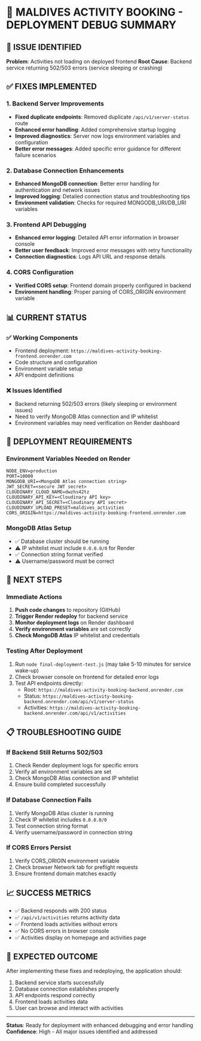 # 🚀 MALDIVES ACTIVITY BOOKING - DEPLOYMENT DEBUG SUMMARY

## 🎯 ISSUE IDENTIFIED
**Problem**: Activities not loading on deployed frontend
**Root Cause**: Backend service returning 502/503 errors (service sleeping or crashing)

## ✅ FIXES IMPLEMENTED

### 1. Backend Server Improvements
- **Fixed duplicate endpoints**: Removed duplicate `/api/v1/server-status` route
- **Enhanced error handling**: Added comprehensive startup logging
- **Improved diagnostics**: Server now logs environment variables and configuration
- **Better error messages**: Added specific error guidance for different failure scenarios

### 2. Database Connection Enhancements
- **Enhanced MongoDB connection**: Better error handling for authentication and network issues
- **Improved logging**: Detailed connection status and troubleshooting tips
- **Environment validation**: Checks for required MONGODB_URI/DB_URI variables

### 3. Frontend API Debugging
- **Enhanced error logging**: Detailed API error information in browser console
- **Better user feedback**: Improved error messages with retry functionality
- **Connection diagnostics**: Logs API URL and response details

### 4. CORS Configuration
- **Verified CORS setup**: Frontend domain properly configured in backend
- **Environment handling**: Proper parsing of CORS_ORIGIN environment variable

## 📊 CURRENT STATUS

### ✅ Working Components
- Frontend deployment: `https://maldives-activity-booking-frontend.onrender.com`
- Code structure and configuration
- Environment variable setup
- API endpoint definitions

### ❌ Issues Identified
- Backend returning 502/503 errors (likely sleeping or environment issues)
- Need to verify MongoDB Atlas connection and IP whitelist
- Environment variables may need verification on Render dashboard

## 🔧 DEPLOYMENT REQUIREMENTS

### Environment Variables Needed on Render
```
NODE_ENV=production
PORT=10000
MONGODB_URI=<MongoDB Atlas connection string>
JWT_SECRET=<secure JWT secret>
CLOUDINARY_CLOUD_NAME=dwzhs42tz
CLOUDINARY_API_KEY=<Cloudinary API key>
CLOUDINARY_API_SECRET=<Cloudinary API secret>
CLOUDINARY_UPLOAD_PRESET=maldives_activities
CORS_ORIGIN=https://maldives-activity-booking-frontend.onrender.com
```

### MongoDB Atlas Setup
- ✅ Database cluster should be running
- ⚠️ IP whitelist must include `0.0.0.0/0` for Render
- ✅ Connection string format verified
- ⚠️ Username/password must be correct

## 🚀 NEXT STEPS

### Immediate Actions
1. **Push code changes** to repository (GitHub)
2. **Trigger Render redeploy** for backend service
3. **Monitor deployment logs** on Render dashboard
4. **Verify environment variables** are set correctly
5. **Check MongoDB Atlas** IP whitelist and credentials

### Testing After Deployment
1. Run `node final-deployment-test.js` (may take 5-10 minutes for service wake-up)
2. Check browser console on frontend for detailed error logs
3. Test API endpoints directly:
   - Root: `https://maldives-activity-booking-backend.onrender.com`
   - Status: `https://maldives-activity-booking-backend.onrender.com/api/v1/server-status`
   - Activities: `https://maldives-activity-booking-backend.onrender.com/api/v1/activities`

## 📋 TROUBLESHOOTING GUIDE

### If Backend Still Returns 502/503
1. Check Render deployment logs for specific errors
2. Verify all environment variables are set
3. Check MongoDB Atlas connection and IP whitelist
4. Ensure build completed successfully

### If Database Connection Fails
1. Verify MongoDB Atlas cluster is running
2. Check IP whitelist includes `0.0.0.0/0`
3. Test connection string format
4. Verify username/password in connection string

### If CORS Errors Persist
1. Verify CORS_ORIGIN environment variable
2. Check browser Network tab for preflight requests
3. Ensure frontend domain matches exactly

## 📈 SUCCESS METRICS
- ✅ Backend responds with 200 status
- ✅ `/api/v1/activities` returns activity data
- ✅ Frontend loads activities without errors
- ✅ No CORS errors in browser console
- ✅ Activities display on homepage and activities page

## 🎉 EXPECTED OUTCOME
After implementing these fixes and redeploying, the application should:
1. Backend service starts successfully
2. Database connection establishes properly
3. API endpoints respond correctly
4. Frontend loads activities data
5. User can browse and interact with activities

---
**Status**: Ready for deployment with enhanced debugging and error handling
**Confidence**: High - All major issues identified and addressed
